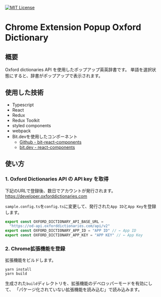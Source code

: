 [![MIT License](http://img.shields.io/badge/license-MIT-blue.svg?style=flat)](LICENSE)
# Chrome Extension Popup Oxford Dictionary

## 概要
Oxford dictionaries API を使用したポップアップ英英辞書です。
単語を選択状態にすると、辞書がポップアップで表示されます。

## 使用した技術
- Typescript
- React
- Redux
- Redux Toolkit
- styled components
- webpack
- Bit.devを使用したコンポーネント
  - [Github - bit-react-components](https://github.com/hide1982/bit-react-components)
  - [bit.dev - react-components](https://bit.dev/hide1982/react-components)

## 使い方
### 1. Oxford Dictionaries API の API key を取得
下記のURLで登録後、数日でアカウントが発行されます。
https://developer.oxforddictionaries.com

`sample.config.ts`を`config.ts`に変更して、発行された`App ID`と`App Key`を登録します。
```typescript
export const OXFORD_DICTIONARY_API_BASE_URL =
  "https://od-api.oxforddictionaries.com/api/v2"
export const OXFORD_DICTIONARY_APP_ID = "APP ID" // ← App ID
export const OXFORD_DICTIONARY_APP_KEY = "APP KEY" // ← App Key
```

### 2. Chrome拡張機能を登録
拡張機能をビルドします。
```
yarn install
yarn build
```
生成された`build`ディレクトリを、拡張機能のデベロッパーモードを有効にして、
「パケージ化されていない拡張機能を読み込む」で読み込みます。
